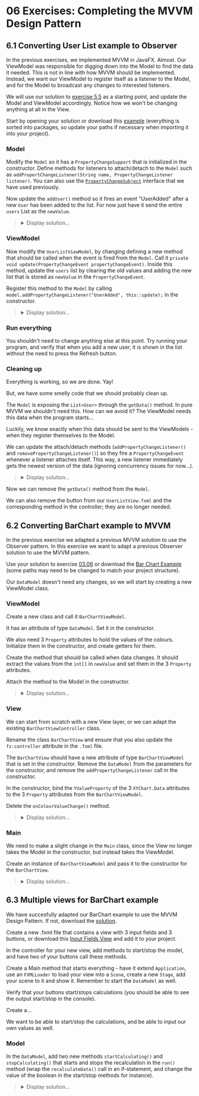 # 06 Exercises: Completing the MVVM Design Pattern 

## 6.1 Converting User List example to Observer

In the previous exercises, we implemented MVVM in JavaFX. Almost. Our ViewModel was responsible for digging down into the Model to find the data it needed. This is not in line with how MVVM should be implemented. Instead, we want our ViewModel to register itself as a listener to the Model, and for the Model to broadcast any changes to interested listeners.

We will use our solution to [exercise 5.5](https://github.com/MichaelViuff/SDJ2/tree/main/05%20MVVM%201#55-organizing-everything) as a starting point, and update the Model and ViewModel accordingly. Notice how we won't be changing anything at all in the View.

Start by opening your solution or download this [example](05%20MVVM%201/Examples/Factories) (everything is sorted into packages, so update your paths if necessary when importing it into your project).

### Model

Modify the `Model` so it has a `PropertyChangeSupport` that is initialized in the constructor. Define methods for listeners to attach/detach to the `Model` such as `addPropertChangeListener(String name, PropertyChangeListener listener)`. You can also use the [`PropertyChangeSubject`](/03%20Observer%20Pattern/Examples/PropertyChangeSubject.java) interface that we have used previously.

Now update the `addUser()` method so it fires an event "UserAdded" after a new `User` has been added to the list. For now just have it send the entire `users` List as the `newValue`.

<blockquote>
<details>
<summary>Display solution...</summary>

```java
public void addUser(String username, String password, int age)
{
    if(username.length() <= 20 && password.length() >= 8)
    {
        users.add(new User(username, password, age));
        support.firePropertyChange("UserAdded", null, users);
    }
}

@Override
public void addPropertyChangeListener(PropertyChangeListener listener)
{
    support.addPropertyChangeListener(listener);
}

@Override
public void addPropertyChangeListener(String name, PropertyChangeListener listener)
{
    support.addPropertyChangeListener(name, listener);
}

@Override
public void removePropertyChangeListener(PropertyChangeListener listener)
{
    support.removePropertyChangeListener(listener);
}

@Override
public void removePropertyChangeListener(String name, PropertyChangeListener listener)
{
    support.removePropertyChangeListener(name, listener);
}
}
```
</details>
</blockquote>

### ViewModel

Now modify the `UserListViewModel`, by changing defining a new method that should be called when the event is fired from the `Model`. Call it `private void update(PropertyChangeEvent propertyChangeEvent)`. Inside this method, update the `users` list by clearing the old values and adding the new list that is stored as `newValue` in the `PropertyChangeEvent`.

Register this method to the `Model` by calling `model.addPropertyChangeListener("UserAdded", this::update);` in the constructor.

<blockquote>
<details>
<summary>Display solution...</summary>

```java
public UserListViewModel(Model model)
{
    this.model = model;
    users = FXCollections.observableArrayList();
    refresh();
    model.addPropertyChangeListener("UserAdded", this::update);
}

private void update(PropertyChangeEvent propertyChangeEvent)
{
    List<User> newUsers = (List<User>) propertyChangeEvent.getNewValue();
    users.clear();
    users.addAll(newUsers);
}

public void refresh()
{
    users.clear();
    users.addAll(model.getUsers());
}
```
</details>
</blockquote>




### Run everything

You shouldn't need to change anything else at this point. Try running your program, and verify that when you add a new user, it is shown in the list without the need to press the Refresh button.

### Cleaning up

Everything is working, so we are done. Yay!

But, we have some smelly code that we should probably clean up.

The `Model` is exposing the `List<User>` through the `getData()` method. In pure MVVM we shouldn't need this. How can we avoid it? The ViewModel needs this data when the program starts...

Luckily, we know exactly when this data should be sent to the ViewModels - when they register themselves to the Model. 

We can update the attach/detach methods (`addPropertyChangeListener()` and `removePropertyChangeListener()`) so they fire a `PropertyChangeEvent` whenever a listener attaches itself. This way, a new listener immediately gets the newest version of the data (ignoring concurrency issues for now...).

<blockquote>
<details>
<summary>Display solution...</summary>

```java
@Override
public void addPropertyChangeListener(PropertyChangeListener listener)
{
    support.addPropertyChangeListener(listener);
    listener.propertyChange(new PropertyChangeEvent(this, null, null, users));
}

@Override
public void addPropertyChangeListener(String name, PropertyChangeListener listener)
{
    support.addPropertyChangeListener(name, listener);
    listener.propertyChange(new PropertyChangeEvent(this, name, null, users));
}
```
</details>
</blockquote>

Now we can remove the `getData()` method from the `Model`.

We can also remove the button from our `UserListView.fxml` and the corresponding method in the controller; they are no longer needed.

## 6.2 Converting BarChart example to MVVM

In the previous exercise we adapted a previous MVVM solution to use the Observer pattern. In this exercise we want to adapt a previous Observer solution to use the MVVM pattern.

Use your solution to exercise [03.06](https://github.com/MichaelViuff/SDJ2/tree/main/03%20Observer%20Pattern#36-data-representation) or download the [Bar Chart Example](https://github.com/MichaelViuff/SDJ2/tree/main/03%20Observer%20Pattern/Examples/JavaFX%20Charts) (some paths may need to be changed to match your project structure).

Our `DataModel` doesn't need any changes, so we will start by creating a new ViewModel class.

### ViewModel

Create a new class and call it `BarChartViewModel`.

It has an attribute of type `DataModel`. Set it in the constructor. 

We also need 3 `Property` attributes to hold the values of the colours. Initialize them in the constructor, and create getters for them.

Create the method that should be called when data changes. It should extract the values from the `int[]` in `newValue` and set them in the 3 `Property` attributes.

Attach the method to the Model in the constructor.

<blockquote>
<details>
<summary>Display solution...</summary>

```java
import javafx.beans.property.IntegerProperty;
import javafx.beans.property.SimpleIntegerProperty;
import java.beans.PropertyChangeEvent;

public class BarChartViewModel
{
    private DataModel model;
    private Property redProperty;
    private Property greenProperty;
    private Property blueProperty;

    public BarChartViewModel(DataModel model)
    {
        this.model = model;
        model.addPropertyChangeListener("DataChange", this::onColourValueChange);
        redProperty = new SimpleIntegerProperty();
        greenProperty = new SimpleIntegerProperty();
        blueProperty = new SimpleIntegerProperty();
    }

    public Property getRedProperty()
    {
        return redProperty;
    }

    public Property getGreenProperty()
    {
        return greenProperty;
    }

    public Property getBlueProperty()
    {
        return blueProperty;
    }

    private void onColourValueChange(PropertyChangeEvent event)
    {
        int[] newValues = (int[]) event.getNewValue();
        redProperty.setValue(newValues[0]);
        greenProperty.setValue(newValues[1]);
        blueProperty.setValue(newValues[2]);
    }
}
```
</details>
</blockquote>

### View

We can start from scratch with a new View layer, or we can adapt the existing `BarChartViewController` class. 

Rename the class `BarChartView` and ensure that you also update the `fx:controller` attribute in the `.fxml` file. 

The `BarChartView` should have a new attribute of type `BarChartViewModel` that is set in the constructor. Remove the `DataModel` from the parameters for the constructor, and remove the `addPropertyChangeListener` call in the constructor.

In the constructor, bind the `YValueProperty` of the 3 `XYChart.Data` attributes to the 3 `Property` attributes from the `BarChartViewModel`.

Delete the `onColourValueChange()` method.

<blockquote>
<details>
<summary>Display solution...</summary>

```java
import javafx.fxml.FXML;
import javafx.scene.Node;
import javafx.scene.chart.BarChart;
import javafx.scene.chart.CategoryAxis;
import javafx.scene.chart.NumberAxis;
import javafx.scene.chart.XYChart;

public class BarChartView
{

    @FXML
    private BarChart<String, Integer> barChart;
    @FXML
    private CategoryAxis xAxis = new CategoryAxis();
    @FXML
    private NumberAxis yAxis = new NumberAxis();

    private BarChartViewModel viewModel;
    private XYChart.Series<String, Integer> dataSeries;
    private XYChart.Data<String, Integer> redData;
    private XYChart.Data<String, Integer> greenData;
    private XYChart.Data<String, Integer> blueData;

    public BarChartView(BarChartViewModel viewModel)
    {
        this.viewModel = viewModel;

        redData = new XYChart.Data("Red", 0);
        greenData = new XYChart.Data("Green", 0);
        blueData = new XYChart.Data("Blue", 0);

        redData.YValueProperty().bindBidirectional(viewModel.redProperty());
        greenData.YValueProperty().bindBidirectional(viewModel.greenProperty());
        blueData.YValueProperty().bindBidirectional(viewModel.blueProperty());

        dataSeries = new XYChart.Series();
        dataSeries.getData().addAll(redData, greenData, blueData);
    }

    public void initialize()
    {
        xAxis.setLabel("Colours");
        yAxis.setLabel("Value");
        yAxis.setAutoRanging(false);
        yAxis.setLowerBound(0);
        yAxis.setUpperBound(100);

        barChart.setTitle("Data Representation");
        barChart.setLegendVisible(false);
        barChart.getData().add(dataSeries);

        Node node = barChart.lookup(".data0.chart-bar");
        node.setStyle("-fx-bar-fill: red");
        node = barChart.lookup(".data1.chart-bar");
        node.setStyle("-fx-bar-fill: green");
        node = barChart.lookup(".data2.chart-bar");
        node.setStyle("-fx-bar-fill: blue");
    }
}
```
</details>
</blockquote>

### Main

We need to make a slight change in the `Main` class, since the View no longer takes the Model in the constructor, but instead takes the ViewModel.

Create an instance of `BarChartViewModel` and pass it to the constructor for the `BarChartView`.

<blockquote>
<details>
<summary>Display solution...</summary>

```java
import javafx.application.Application;
import javafx.fxml.FXMLLoader;
import javafx.scene.Scene;
import javafx.stage.Stage;

public class Main extends Application
{
    public static void main(String[] args)
    {
        launch();
    }

    @Override
    public void start(Stage primaryStage) throws Exception {
        DataModel model = new DataModel();
        BarChartViewModel viewModel = new BarChartViewModel(model);

        FXMLLoader fxmlLoader = new FXMLLoader(getClass().getResource("BarChartView.fxml"));
        fxmlLoader.setControllerFactory(controllerClass -> new BarChartView(viewModel));

        Scene scene = new Scene(fxmlLoader.load(), 800, 600);
        primaryStage.setTitle("Data Representation");
        primaryStage.setScene(scene);
        primaryStage.show();

        Thread dataModelThread = new Thread(model);
        dataModelThread.setDaemon(true);
        dataModelThread.start();
    }
}
```
</details>
</blockquote>


## 6.3 Multiple views for BarChart example

We have succesfully adapted our BarChart example to use the MVVM Design Pattern. If not, download the [solution](/06%20MVVM%202/Examples/BarChartMVVM).

Create a new .fxml file that contains a view with 3 input fields and 3 buttons, or download this [Input Fields View]() and add it to your project.

In the controller for your new view, add methods to start/stop the model, and have two of your buttons call these methods.

Create a Main method that starts everything - have it extend `Application`, use an `FXMLLoader` to load your view into a `Scene`, create a new `Stage`, add your scene to it and show it. Remember to start the `DataModel` as well.

Verify that your buttons start/stops calculations (you should be able to see the output start/stop in the console).

Create a...



We want to be able to start/stop the calculations, and be able to input our own values as well.

### Model

In the `DataModel`, add two new methods `startCalculating()` and `stopCalculating()` that starts and stops the recalculation in the `run()` method (wrap the `recalculateData()` call in an if-statement, and change the value of the boolean in the start/stop methods for instance).

<blockquote>
<details>
<summary>Display solution...</summary>

```java
private boolean shouldCalculateData;

public DataModel()
{
    propertyChangeSupport = new PropertyChangeSupport(this);
    startCalculating();
}

public void startCalculating()
{
    this.shouldCalculateData = true;
}

public void stopCalculating()
{
    this.shouldCalculateData = false;
}

@Override
public void run()
{
    while (true)
    {
        if(shouldCalculateData)
        {
            recalculateData();
        }
        try
        {
            Thread.sleep(1000);
        }
        catch (InterruptedException e)
        {
            e.printStackTrace();
        }
    }
}
```
</details>
</blockquote>